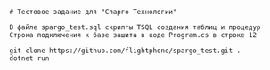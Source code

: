 	# Тестовое задание для "Спарго Технологии"
	
	В файле spargo_test.sql скрипты TSQL создания таблиц и процедур
	Строка подключения к базе зашита в коде Program.cs в строке 12
	
	git clone https://github.com/flightphone/spargo_test.git .
	dotnet run
	
	